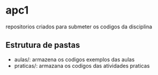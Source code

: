 # apc1

repositorios criados para submeter os codigos da disciplina

## Estrutura de pastas 

* aulas/: armazena os codigos exemplos das aulas
*  praticas/: armazana os codigos das atividades praticas
